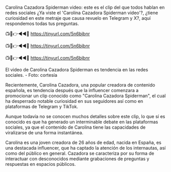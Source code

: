 Carolina Cazadora Spiderman video: este es el clip del que todos hablan en redes sociales
¿Ya viste el 'Carolina Cazadora Spiderman video'?, ¿tiene curiosidad en este metraje que causa revuelo en Telegram y X?, aquí respondemos todas tus preguntas.

📺📱👉◄◄🔴  https://tinyurl.com/5n6bjbnr

📺📱👉◄◄🔴  https://tinyurl.com/5n6bjbnr

📺📱👉◄◄🔴  https://tinyurl.com/5n6bjbnr

El video de Carolina Cazadora Spiderman es tendencia en las redes sociales. - Foto: cortesía

Recientemente, Carolina Cazadora, una popular creadora de contenido española, es tendencia después que la influencer comenzara a promocionar un clip conocido como "Carolina Cazadora Spiderman", el cual ha desperrado notable curiosidad en sus seguidores así como en plataformas de Telegram y TikTok.

Aunque todavía no se conocen muchos detalles sobre este clip, lo que sí es conocido es que ha generado un interminable debate en las plataformas sociales, ya que el contenido de Carolina tiene las capacidades de viralizarse de una forma instantánea.

Carolina es una joven creadora de 26 años de edad, nacida en España, es una destacada influencer, que ha captado la atención de los internautas, así como del público en general. Cazadora se caracteriza por su forma de interactuar con desconocidos mediante grabaciones de preguntas y respuestas en espacios públicos.
